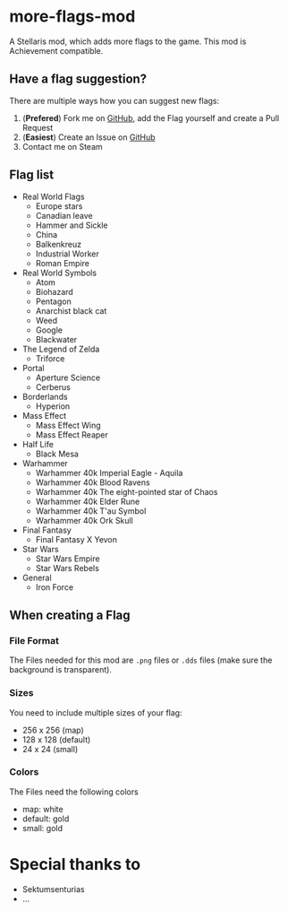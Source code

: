 # more-flags-mod
A Stellaris mod, which adds more flags to the game.
This mod is Achievement compatible.



## Have a flag suggestion?

There are multiple ways how you can suggest new flags:
1. (**Prefered**) Fork me on [GitHub](https://github.com/mobergmann/more-flags-mod/issues), add the Flag yourself and create a Pull Request
2. (**Easiest**) Create an Issue on [GitHub](https://github.com/mobergmann/more-flags-mod/issues)
3. Contact me on Steam



## Flag list
- Real World Flags
  - Europe stars
  - Canadian leave
  - Hammer and Sickle
  - China
  - Balkenkreuz
  - Industrial Worker
  - Roman Empire
- Real World Symbols
    - Atom
    - Biohazard
    - Pentagon
    - Anarchist black cat
    - Weed
    - Google
    - Blackwater
- The Legend of Zelda
    - Triforce
- Portal
    - Aperture Science
    - Cerberus
- Borderlands
    - Hyperion
- Mass Effect
    - Mass Effect Wing
    - Mass Effect Reaper
- Half Life
    - Black Mesa
- Warhammer
    - Warhammer 40k Imperial Eagle - Aquila
    - Warhammer 40k Blood Ravens
    - Warhammer 40k The eight-pointed star of Chaos
    - Warhammer 40k Elder Rune
    - Warhammer 40k T'au Symbol
    - Warhammer 40k Ork Skull
- Final Fantasy
    - Final Fantasy X Yevon
- Star Wars
    - Star Wars Empire
    - Star Wars Rebels
- General
    - Iron Force



## When creating a Flag

### File Format
The Files needed for this mod are `.png` files or `.dds` files (make sure the background is transparent).

### Sizes
You need to include multiple sizes of your flag:
- 256 x 256 (map)
- 128 x 128 (default)
- 24 x 24 (small)

### Colors
The Files need the following colors
- map: white
- default: gold
- small: gold



# Special thanks to

- Sektumsenturias
- …
